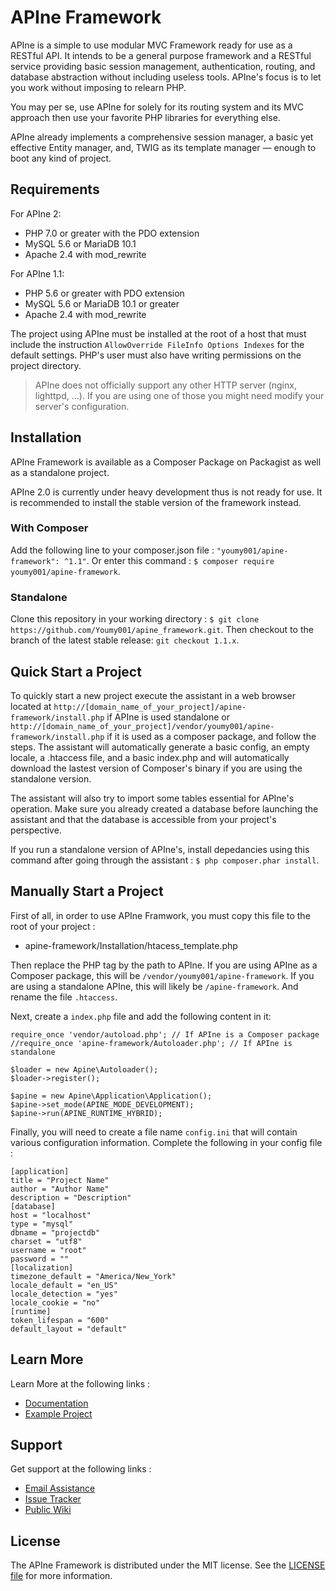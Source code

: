 APIne Framework
================

APIne is a simple to use modular MVC Framework ready for use as a RESTful API. It intends to be a general purpose framework and a RESTful service providing basic session management, authentication, routing, and database abstraction without including useless tools. APIne's focus is to let you work without imposing to relearn PHP.

You may per se, use APIne for solely for its routing system and its MVC approach then use your favorite PHP libraries for everything else.

APIne already implements a comprehensive session manager, a basic yet effective Entity manager, and, TWIG as its template manager — enough to boot any kind of project.

## Requirements

For APIne 2:
* PHP 7.0 or greater with the PDO extension
* MySQL 5.6 or MariaDB 10.1
* Apache 2.4 with mod_rewrite

For APIne 1.1:
* PHP 5.6 or greater with PDO extension
* MySQL 5.6 or MariaDB 10.1 or greater
* Apache 2.4 with mod_rewrite

The project using APIne must be installed at the root of a host that must include the instruction `AllowOverride FileInfo Options Indexes` for the default settings. PHP's user must also have writing permissions on the project directory.

> APIne does not officially support any other HTTP server (nginx, lighttpd, ...). If you are using one of those you might need modify your server's configuration.

## Installation

APIne Framework is available as a Composer Package on Packagist as well as a standalone project.

APIne 2.0 is currently under heavy development thus is not ready for use. It is recommended to install the stable version of the framework instead.

### With Composer

Add the following line to your composer.json file : `"youmy001/apine-framework": ^1.1"`.
Or enter this command : `$ composer require youmy001/apine-framework`.

### Standalone

Clone this repository in your working directory : `$ git clone https://github.com/Youmy001/apine_framework.git`.
Then checkout to the branch of the latest stable release: `git checkout 1.1.x`.

## Quick Start a Project

To quickly start a new project execute the assistant in a web browser located at `http://[domain_name_of_your_project]/apine-framework/install.php` if APIne is used standalone or `http://[domain_name_of_your_project]/vendor/youmy001/apine-framework/install.php` if it is used as a composer package, and follow the steps. The assistant will automatically generate a basic config, an empty locale, a .htaccess file, and a basic index.php and will automatically download the lastest version of Composer's binary if you are using the standalone version.

The assistant will also try to import some tables essential for APIne's operation. Make sure you already created a database before launching the assistant and that the database is accessible from your project's perspective.

If you run a standalone version of APIne's, install depedancies using this command after going through the assistant : `$ php composer.phar install`.

## Manually Start a Project

First of all, in order to use APIne Framwork, you must copy this file to the root of your project :

- apine-framework/Installation/htacess_template.php

Then replace the PHP tag by the path to APIne. If you are using APIne as a Composer package, this will be `/vendor/youmy001/apine-framework`. If you are using a standalone APIne, this will likely be `/apine-framework`. And rename the file `.htaccess`.

Next, create a `index.php` file and add the following content in it:

    require_once 'vendor/autoload.php'; // If APIne is a Composer package
    //require_once 'apine-framework/Autoloader.php'; // If APIne is standalone
    
    $loader = new Apine\Autoloader();
    $loader->register();
    
    $apine = new Apine\Application\Application();
    $apine->set_mode(APINE_MODE_DEVELOPMENT);
    $apine->run(APINE_RUNTIME_HYBRID);

Finally, you will need to create a file name `config.ini` that will contain various configuration information. Complete the following in your config file :

    [application]
    title = "Project Name"
    author = "Author Name"
    description = "Description"
    [database]
    host = "localhost"
    type = "mysql"
    dbname = "projectdb"
    charset = "utf8"
    username = "root"
    password = ""
    [localization]
    timezone_default = "America/New_York"
    locale_default = "en_US"
    locale_detection = "yes"
    locale_cookie = "no"
    [runtime]
    token_lifespan = "600"
    default_layout = "default"

## Learn More

Learn More at the following links :

- [Documentation](https://github.com/Youmy001/apine-framework/wiki)
- [Example Project](https://github.com/Youmy001/apine-framework-example)

## Support

Get support at the following links :

- [Email Assistance](mailto:tteasdaleroads@gmail.com?subject=Support%20Request%20APIne%20Framework)
- [Issue Tracker](https://github.com/Youmy001/apine-framework/issues)
- [Public Wiki](https://github.com/Youmy001/apine-framework/wiki)

## License

The APIne Framework is distributed under the MIT license. See the [LICENSE file](https://github.com/Youmy001/apine-framework/blob/master/LICENSE) for more information.
